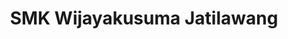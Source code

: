 ---
templateKey: index-page
title: SMK Wijayakusuma Jatilawang
image: /img/gedung-depan-smkwijayakusuma.jpg
heading: Unggul Berdaya Saing
subheading: "SMK Vokasi dengan Kurikulum yang Up to date, Unggul dan Berdaya Saing."
about:
  heading: Tentang Kami
  description: "Tim kami mendidik dengan tulus untuk masa depan siswa/i yang trampil dan unggul berdaya saing."
  image:
    image: /img/gedung-smk-wijayakusuma.jpg
    alt: SMK Wijayakusuma Jatilawang
  button:
    url: /tentang-kami
    label: Cari tahu lebih banyak
---